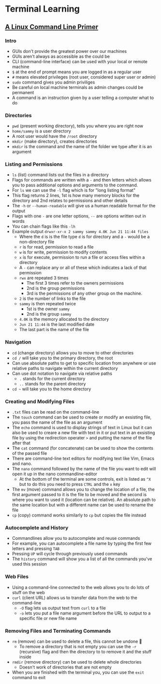 # Terminal Learning

## [A Linux Command Line Primer](https://www.digitalocean.com/community/tutorials/a-linux-command-line-primer)

### Intro

- GUIs don't provide the greatest power over our machines
- GUIs aren't always as accessible as the could be
- CLI (command-line interface) can be used with your local or remote machine
- `$` at the end of prompt means you are logged in as a regular user
- `#` means elevated privileges (root user, considered super user or admin)
- `sudo` command gives you admin priviliges
- Be careful on local machine terminals as admin changes could be permanent
- A command is an instruction given by a user telling a computer what to do

### Directories

- `pwd` (present working directory), tells you where you are right now
- `home/sammy` is a user directory
- A root user would have the `/root` directory
- `mkdir` (make directory), creates directories
- `mkdir` is the command and the name of the folder we type after it is an argument

### Listing and Permissions

- `ls` (list) command lists out the files in a directory
- Flags for commands are written with a `-` and then letters which allows you to pass additional options and arguments to the command.
- For `ls` we can use the `-l` flag which is for "long listing format"
- This flag returns 2 lines, 1st is how many memory blocks for the directory and 2nd relates to permissions and other details
- The `-h` or `--human-readable` will give us a human readable format for the output
- Flags with one `-` are one letter options, `--` are options written out in words
- You can chain flags like this `-lh`
- Example output `drwxr-xr-x 2 sammy sammy 4.0K Jun 21 11:44 files`
  - Where the `d` is is the file type `d` is for directory and a `-` would be a non-directory file
  - `r` is for read, permission to read a file
  - `w` is for write, permission to modify contents
  - `x` is for execute, permission to run a file or access files within a directory
  - A `-` can replace any or all of these which indicates a lack of that permission
  - `rwx` are repeated 3 times
    - The first 3 times refer to the owners permissions
    - 2nd is the group permissions
    - 3rd is the permissions of any other group on the machine.
  - `2` is the number of links to the file
  - `sammy` is then repeated twice
    - 1st is the owner `sammy`
    - 2nd is the group `sammy`
  - `4.0K` is the memory allocated to the directory
  - `Jun 21 11:44` is the last modified date
  - The last part is the name of the file

### Navigation

- `cd` (change directory) allows you to move to other directories
- `cd /` will take you to the primary directory, the root
- Can use absolute paths to get to specific location from anywhere or use relative paths to navigate within the current directory
- Can use dot notation to navigate via relative paths
  - `.` stands for the current directory
  - `..` stands for the parent directory
- `cd ~` will take you to the home directory

### Creating and Modifying Files

- `.txt` files can be read on the command-line
- The `touch` command can be used to create or modify an exsisting file, you pass the name of the file as an argument
- The `echo` command is used to display strings of text in Linux but it can also be used to creare a new file with text in it or put text in an exsisting file by using the redirection operater `>` and putting the name of the file after that
- The `cat` command (for concatenate) can be used to show the contents of the passed file
- There are command-line text editors for modifying text like Vim, Emacs and nano.
- The `nano` command followed by the name of the file you want to edit will open it up in the nano commandline-editor
  - At the bottom of the terminal are some controls, exit is listed as `^X` but to do this you need to press `CTRL` and the `x` key
- The `mv` (move) command allows you to change the location of a file, the first argument passed to it is the file to be moved and the second is where you want to used it (location can be relative). An absolute path to the same location but with a different name can be used to rename the file
- `cp` (copy) command works similarly to `cp` but copies the file instead

### Autocomplete and History

- Commandlines allow you to autocomplete and reuse commands
- For example, you can autocomplete a file name by typing the first few letters and pressing `TAB`
- Pressing `UP` will cycle through previously used commands
- The `history` command will show you a list of all the commands you've used this session

### Web Files

- Using a command-line connected to the web allows you to do lots of stuff on the web
- `curl` (client URL) allows us to transfer data from the web to the command-line
  - `-O` flag lets us output text from `curl` to a file
  - `-o` lets you put a file name argument before the URL to output to a specific file or new file name

### Removing Files and Terminating Commands

- `rm` (remove) can be used to delete a file, this cannot be undone 😬
  - To remove a directory that is not empty you can use the `-r` (recursive) flag and then the directory to to remove it and the stuff inside
- `rmdir` (remove directory) can be used to delete whole directories
  - Doesn't work of directories that are not empty
- When you are finished with the terminal you, you can use the `exit` command to exit